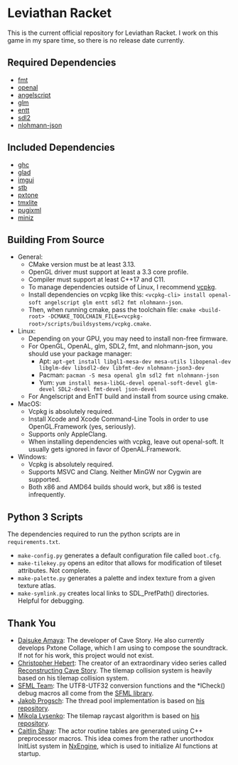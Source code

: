 # Leviathan Racket
This is the current official repository for Leviathan Racket. I work on this game in my spare time, so there is no release date currently.
## Required Dependencies
- [fmt](https://github.com/fmtlib/fmt)
- [openal](https://github.com/kcat/openal-soft)
- [angelscript](https://github.com/codecat/angelscript-mirror)
- [glm](https://github.com/g-truc/glm)
- [entt](https://github.com/skypjack/entt)
- [sdl2](https://www.libsdl.org/download-2.0.php)
- [nlohmann-json](https://github.com/nlohmann/json)
## Included Dependencies
- [ghc](https://github.com/gulrak/filesystem)
- [glad](https://glad.dav1d.de)
- [imgui](https://github.com/ocornut/imgui)
- [stb](https://github.com/nothings/stb)
- [pxtone](https://pxtone.org/developer)
- [tmxlite](https://github.com/fallahn/tmxlite)
- [pugixml](https://github.com/zeux/pugixml)
- [miniz](https://github.com/richgel999/miniz)
## Building From Source
- General:
  - CMake version must be at least 3.13.
  - OpenGL driver must support at least a 3.3 core profile.
  - Compiler must support at least C++17 and C11.
  - To manage dependencies outside of Linux, I recommend [vcpkg](https://github.com/microsoft/vcpkg).
  - Install dependencies on vcpkg like this: `<vcpkg-cli> install openal-soft angelscript glm entt sdl2 fmt nlohmann-json`.
  - Then, when running cmake, pass the toolchain file: `cmake <build-root> -DCMAKE_TOOLCHAIN_FILE=<vcpkg-root>/scripts/buildsystems/vcpkg.cmake`.
- Linux:
  - Depending on your GPU, you may need to install non-free firmware.
  - For OpenGL, OpenAL, glm, SDL2, fmt, and nlohmann-json, you should use your package manager:
    - Apt: `apt-get install libgl1-mesa-dev mesa-utils libopenal-dev libglm-dev libsdl2-dev libfmt-dev nlohmann-json3-dev`
    - Pacman: `pacman -S mesa openal glm sdl2 fmt nlohmann-json`
    - Yum: `yum install mesa-libGL-devel openal-soft-devel glm-devel SDL2-devel fmt-devel json-devel`
  - For Angelscript and EnTT build and install from source using cmake.
- MacOS:
  - Vcpkg is absolutely required.
  - Install Xcode and Xcode Command-Line Tools in order to use OpenGL.Framework (yes, seriously).
  - Supports only AppleClang.
  - When installing dependencies with vcpkg, leave out openal-soft. It usually gets ignored in favor of OpenAL.Framework.
- Windows:
  - Vcpkg is absolutely required.
  - Supports MSVC and Clang. Neither MinGW nor Cygwin are supported.
  - Both x86 and AMD64 builds should work, but x86 is tested infrequently.
## Python 3 Scripts
The dependencies required to run the python scripts are in `requirements.txt`.
- `make-config.py` generates a default configuration file called `boot.cfg`.
- `make-tilekey.py` opens an editor that allows for modification of tileset attributes. Not complete.
- `make-palette.py` generates a palette and index texture from a given texture atlas.
- `make-symlink.py` creates local links to SDL_PrefPath() directories. Helpful for debugging.
## Thank You
- [Daisuke Amaya](https://en.wikipedia.org/wiki/Daisuke_Amaya):
  The developer of Cave Story. He also currently develops Pxtone Collage, which I am using to compose the soundtrack. If not for his work, this project would not exist.
- [Christopher Hebert](https://github.com/chebert):
  The creator of an extraordinary video series called [Reconstructing Cave Story](https://youtube.com/playlist?list=PL006xsVEsbKjSKBmLu1clo85yLrwjY67X). The tilemap collision system is heavily based on his tilemap collision system.
- [SFML Team](https://github.com/sfml):
  The UTF8-UTF32 conversion functions and the *lCheck() debug macros all come from the [SFML library](https://github.com/sfml/sfml).
- [Jakob Progsch](https://github.com/progschj):
  The thread pool implementation is based on [his repository](https://github.com/progschj/ThreadPool).
- [Mikola Lysenko](https://github.com/mikolalysenko):
  The tilemap raycast algorithm is based on [his repository](https://github.com/mikolalysenko/voxel-raycast).
- [Caitlin Shaw](http://nxengine.sourceforge.net/):
  The actor routine tables are generated using C++ preprocessor macros. This idea comes from the rather unorthodox InitList system in [NxEngine](https://github.com/nxengine/nxengine-evo/), which is used to initialize AI functions at startup.
